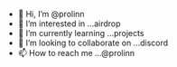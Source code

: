 - 👋 Hi, I’m @prolinn
- 👀 I’m interested in ...airdrop
- 🌱 I’m currently learning ...projects
- 💞️ I’m looking to collaborate on ...discord
- 📫 How to reach me ...@prolinn

<!---
prolinn/prolinn is a ✨ special ✨ repository because its `README.md` (this file) appears on your GitHub profile.
You can click the Preview link to take a look at your changes.
--->
